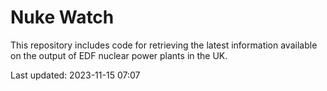# Nuke Watch

This repository includes code for retrieving the latest information available on the output of EDF nuclear power plants in the UK.

Last updated: 2023-11-15 07:07